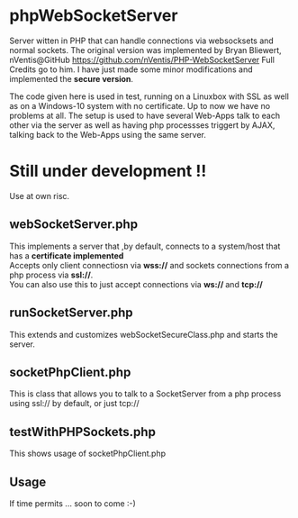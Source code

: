# phpWebSocketServer

Server witten in PHP that can handle connections via websocksets and normal sockets.
The original version was implemented by Bryan Bliewert, nVentis@GitHub
https://github.com/nVentis/PHP-WebSocketServer
Full Credits go to him.
I have just made some minor modifications and implemented the <b>secure version</b>.

The code given here is used in test, running on a Linuxbox with SSL as well as
on a Windows-10 system with no certificate. Up to now we have no problems at all.
The setup is used to have several Web-Apps talk to each other via the server as well as having php processses
triggert by AJAX, talking back to the Web-Apps using the same server. 

# Still under development !!

Use at own risc. 

## webSocketServer.php

This implements a server that ,by default, connects to a system/host that has a <b>certificate implemented</b> <br>
Accepts only client connectiosn via <b>wss://</b> and sockets connections from a php process via <b>ssl://</b>.
<br>
You can also use this to just accept connections via  <b>ws:// </b> and  <b>tcp:// </b>
<br>

## runSocketServer.php

This extends and customizes webSocketSecureClass.php and starts the server.

## socketPhpClient.php

This is class that allows you to talk to a SocketServer from a php process using ssl://
by default, or just tcp://

## testWithPHPSockets.php

This shows usage of socketPhpClient.php

## Usage 
If time permits ... soon to come :-)
